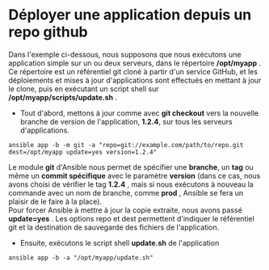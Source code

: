 # Déployer une application depuis un repo github

Dans l'exemple ci-dessous, nous supposons que nous exécutons une application simple sur un ou deux serveurs, dans le répertoire **/opt/myapp** . Ce répertoire est un référentiel git cloné à partir d'un service GitHub, et les déploiements et mises à jour d'applications sont effectués en mettant à jour le clone, puis en exécutant un script shell sur **/opt/myapp/scripts/update.sh** .

- Tout d'abord, mettons à jour comme avec **git checkout** vers la nouvelle branche de version de l'application, **1.2.4**, sur tous les serveurs d'applications.

```
ansible app -b -m git -a "repo=git://example.com/path/to/repo.git dest=/opt/myapp update=yes version=1.2.4"
```

Le module **git** d'Ansible nous permet de spécifier une **branche**, un **tag** ou même un **commit spécifique** avec le paramètre **version** (dans ce cas, nous avons choisi de vérifier le tag **1.2.4** , mais si nous exécutons à nouveau la commande avec un nom de branche, comme **prod** , Ansible se fera un plaisir de le faire à la place).<br>
Pour forcer Ansible à mettre à jour la copie extraite, nous avons passé **update=yes** . Les options repo et dest permettent d'indiquer le référentiel git et la destination de sauvegarde des fichiers de l'application.

- Ensuite, exécutons le script shell **update.sh** de l'application

```
ansible app -b -a "/opt/myapp/update.sh"
```